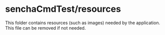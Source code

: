 # senchaCmdTest/resources

This folder contains resources (such as images) needed by the application. This file can
be removed if not needed.
